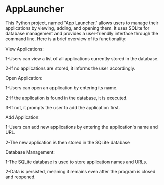 # AppLauncher
 This Python project, named "App Launcher," allows users to manage their applications by viewing, adding, and opening them. It uses SQLite for database management and provides a user-friendly interface through the command line. Here is a brief overview of its functionality:

View Applications:

1-Users can view a list of all applications currently stored in the database.

2-If no applications are stored, it informs the user accordingly.

Open Application:

1-Users can open an application by entering its name.

2-If the application is found in the database, it is executed.

3-If not, it prompts the user to add the application first.

Add Application:

1-Users can add new applications by entering the application's name and URL.

2-The new application is then stored in the SQLite database

Database Management:

1-The SQLite database is used to store application names and URLs.

2-Data is persisted, meaning it remains even after the program is closed and reopened.
